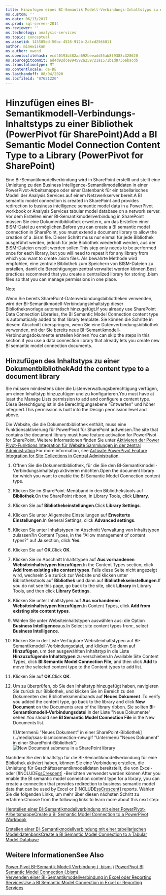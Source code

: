 ```yaml
---
title: Hinzufügen eines BI-Semantik Modell-Verbindungs-Inhaltstyps zu einer Bibliothek (PowerPivot für SharePoint) | Microsoft-Dokumentation
ms.custom: ''
ms.date: 06/13/2017
ms.prod: sql-server-2014
ms.reviewer: ''
ms.technology: analysis-services
ms.topic: conceptual
ms.assetid: 145505ed-50bc-4528-912b-2a5cd2566011
author: minewiskan
ms.author: owend
ms.openlocfilehash: ecd40193b382aa692beeadd55ab8f9388c328620
ms.sourcegitcommit: ad4d92dce894592a259721a1571b1d8736abacdb
ms.translationtype: MT
ms.contentlocale: de-DE
ms.lasthandoff: 08/04/2020
ms.locfileid: "87621220"
---
```

# <a name="add-a-bi-semantic-model-connection-content-type-to-a-library-powerpivot-for-sharepoint"></a><span data-ttu-id="e7492-102">Hinzufügen eines BI-Semantikmodell-Verbindungs-Inhaltstyps zu einer Bibliothek (PowerPivot für SharePoint)</span><span class="sxs-lookup"><span data-stu-id="e7492-102">Add a BI Semantic Model Connection Content Type to a Library (PowerPivot for SharePoint)</span></span>
  <span data-ttu-id="e7492-103">Eine BI-Semantikmodellverbindung wird in SharePoint erstellt und stellt eine Umleitung zu den Business Intelligence-Semantikmodelldaten in einer PowerPivot-Arbeitsmappe oder einer Datenbank für ein tabellarisches Modell der Analysis Services auf einem Netzwerkserver bereit.</span><span class="sxs-lookup"><span data-stu-id="e7492-103">A BI semantic model connection is created in SharePoint and provides redirection to business intelligence semantic model data in a PowerPivot workbook or Analysis Services tabular model database on a network server.</span></span> <span data-ttu-id="e7492-104">Vor dem Erstellen einer BI-Semantikmodellverbindung in SharePoint müssen Sie eine Dokumentbibliothek erweitern, um das Erstellen einer BISM-Datei zu ermöglichen.</span><span class="sxs-lookup"><span data-stu-id="e7492-104">Before you can create a BI semantic model connection in SharePoint, you must extend a document library to allow the creation of a .bism file.</span></span> <span data-ttu-id="e7492-105">Dieser Schritt muss nur einmal für jede Bibliothek ausgeführt werden, jedoch für jede Bibliothek wiederholt werden, aus der BISM-Dateien erstellt werden sollen.</span><span class="sxs-lookup"><span data-stu-id="e7492-105">This step only needs to be performed once for each library, but you will need to repeat it for any library from which you want to create .bism files.</span></span> <span data-ttu-id="e7492-106">Als bewährte Methode wird empfohlen, eine zentrale Bibliothek zum Speichern von BISM-Dateien zu erstellen, damit die Berechtigungen zentral verwaltet werden können.</span><span class="sxs-lookup"><span data-stu-id="e7492-106">Best practices recommend that you create a centralized library for storing .bism files so that you can manage permissions in one place.</span></span>  
  
> [!NOTE]  
>  <span data-ttu-id="e7492-107">Wenn Sie bereits SharePoint-Datenverbindungsbibliotheken verwenden, wird der BI-Semantikmodell-Verbindungsinhaltstyp dieser Bibliotheksvorlage automatisch hinzugefügt.</span><span class="sxs-lookup"><span data-stu-id="e7492-107">If you already use SharePoint Data Connection Libraries, the BI Semantic Model Connection content type is automatically added to that library template.</span></span> <span data-ttu-id="e7492-108">Sie können die Schritte in diesem Abschnitt überspringen, wenn Sie eine Datenverbindungsbibliothek verwenden, mit der Sie bereits neue BI-Semantikmodell-Verbindungsdokumente erstellen können.</span><span class="sxs-lookup"><span data-stu-id="e7492-108">You can skip the steps in this section if you use a data connection library that already lets you create new BI semantic model connection documents.</span></span>  
  
##  <a name="add-the-content-type-to-a-document-library"></a><a name="bkmk_addtype"></a> <span data-ttu-id="e7492-109">Hinzufügen des Inhaltstyps zu einer Dokumentbibliothek</span><span class="sxs-lookup"><span data-stu-id="e7492-109">Add the content type to a document library</span></span>  
 <span data-ttu-id="e7492-110">Sie müssen mindestens über die Listenverwaltungsberechtigung verfügen, um einen Inhaltstyp hinzuzufügen und zu konfigurieren.</span><span class="sxs-lookup"><span data-stu-id="e7492-110">You must have at least the Manage Lists permission to add and configure a content type.</span></span> <span data-ttu-id="e7492-111">Diese Berechtigung ist in die Berechtigungsebene "Entwerfen" und höher integriert.</span><span class="sxs-lookup"><span data-stu-id="e7492-111">This permission is built into the Design permission level and above.</span></span>  
  
 <span data-ttu-id="e7492-112">Die Website, die die Dokumentbibliothek enthält, muss eine Funktionsaktivierung für PowerPivot für SharePoint aufweisen.</span><span class="sxs-lookup"><span data-stu-id="e7492-112">The site that contains the document library must have feature activation for PowerPivot for SharePoint.</span></span> <span data-ttu-id="e7492-113">Weitere Informationen finden Sie unter [Aktivieren der Power Pivot-Funktions Integration für Website Sammlungen in der zentral Administration](activate-power-pivot-integration-for-site-collections-in-ca.md).</span><span class="sxs-lookup"><span data-stu-id="e7492-113">For more information, see [Activate PowerPivot Feature Integration for Site Collections in Central Administration](activate-power-pivot-integration-for-site-collections-in-ca.md).</span></span>  
  
1.  <span data-ttu-id="e7492-114">Öffnen Sie die Dokumentbibliothek, für die Sie den BI-Semantikmodell-Verbindungsinhaltstyp aktivieren möchten.</span><span class="sxs-lookup"><span data-stu-id="e7492-114">Open the document library for which you want to enable the BI Semantic Model Connection content type.</span></span>  
  
2.  <span data-ttu-id="e7492-115">Klicken Sie im SharePoint-Menüband in den Bibliothekstools auf **Bibliothek**.</span><span class="sxs-lookup"><span data-stu-id="e7492-115">On the SharePoint ribbon, in Library Tools, click **Library**.</span></span>  
  
3.  <span data-ttu-id="e7492-116">Klicken Sie auf **Bibliothekeinstellungen**.</span><span class="sxs-lookup"><span data-stu-id="e7492-116">Click **Library Settings**.</span></span>  
  
4.  <span data-ttu-id="e7492-117">Klicken Sie unter Allgemeine Einstellungen auf **Erweiterte Einstellungen**.</span><span class="sxs-lookup"><span data-stu-id="e7492-117">In General Settings, click **Advanced settings**.</span></span>  
  
5.  <span data-ttu-id="e7492-118">Klicken Sie unter Inhaltstypen im Abschnitt Verwaltung von Inhaltstypen zulassen?</span><span class="sxs-lookup"><span data-stu-id="e7492-118">In Content Types, in the "Allow management of content types?"</span></span> <span data-ttu-id="e7492-119">auf **Ja**.</span><span class="sxs-lookup"><span data-stu-id="e7492-119">section, click **Yes**.</span></span>  
  
6.  <span data-ttu-id="e7492-120">Klicken Sie auf **OK**.</span><span class="sxs-lookup"><span data-stu-id="e7492-120">Click **OK**.</span></span>  
  
7.  <span data-ttu-id="e7492-121">Klicken Sie im Abschnitt Inhaltstypen auf **Aus vorhandenen Websiteinhaltstypen hinzufügen**.</span><span class="sxs-lookup"><span data-stu-id="e7492-121">In the Content Types section, click **Add from existing site content types**.</span></span> <span data-ttu-id="e7492-122">Falls diese Seite nicht angezeigt wird, wechseln Sie zurück zur Website und klicken unter Bibliothekstools auf **Bibliothek** und dann auf **Bibliothekseinstellungen**.</span><span class="sxs-lookup"><span data-stu-id="e7492-122">If you do not see this page, go back to the site, click **Library** in Library Tools, and then click **Library Settings**.</span></span>  
  
8.  <span data-ttu-id="e7492-123">Klicken Sie unter Inhaltstypen auf **Aus vorhandenen Websiteinhaltstypen hinzufügen**.</span><span class="sxs-lookup"><span data-stu-id="e7492-123">In Content Types, click **Add from existing site content types**.</span></span>  
  
9. <span data-ttu-id="e7492-124">Wählen Sie unter Websiteinhaltstypen auswählen aus: die Option **Business Intelligence**aus.</span><span class="sxs-lookup"><span data-stu-id="e7492-124">In Select site content types from:, select **Business Intelligence**.</span></span>  
  
10. <span data-ttu-id="e7492-125">Klicken Sie in der Liste Verfügbare Websiteinhaltstypen auf BI-Semantikmodell-Verbindungsdatei, und klicken Sie dann auf **Hinzufügen**, um den ausgewählten Inhaltstyp in die Liste **Hinzuzufügende Inhaltstypen** zu verschieben.</span><span class="sxs-lookup"><span data-stu-id="e7492-125">In Available Site Content Types, click **BI Semantic Model Connection File**, and then click **Add** to move the selected content type to the Content types to add list.</span></span>  
  
11. <span data-ttu-id="e7492-126">Klicken Sie auf **OK**.</span><span class="sxs-lookup"><span data-stu-id="e7492-126">Click **OK**.</span></span>  
  
12. <span data-ttu-id="e7492-127">Um zu überprüfen, ob Sie den Inhaltstyp hinzugefügt haben, navigieren Sie zurück zur Bibliothek, und klicken Sie im Bereich zu den Dokumenten des Bibliotheksmenübands auf **Neues Dokument** .</span><span class="sxs-lookup"><span data-stu-id="e7492-127">To verify you added the content type, go back to the library and click **New Document** on the Documents area of the library ribbon.</span></span> <span data-ttu-id="e7492-128">Sie sollten **BI-Semantikmodell-Verbindungsdatei** in der Liste "Neue Dokumente" sehen.</span><span class="sxs-lookup"><span data-stu-id="e7492-128">You should see **BI Semantic Model Connection File** in the New Documents list.</span></span>  
  
     <span data-ttu-id="e7492-129">![Untermenü "Neues Dokument" in einer SharePoint-Bibliothek](../media/ssas-bismconnection-new.gif "Untermenü "Neues Dokument" in einer SharePoint-Bibliothek")</span><span class="sxs-lookup"><span data-stu-id="e7492-129">![New Document submenu in a SharePoint library](../media/ssas-bismconnection-new.gif "New Document submenu in a SharePoint library")</span></span>  
  
 <span data-ttu-id="e7492-130">Nachdem Sie den Inhaltstyp für die BI-Semantikmodellverbindung für eine Bibliothek aktiviert haben, können Sie eine Verbindung erstellen, die Umleitung für Geschäftssemantikmodelldaten bereitstellt, die von Excel- oder [!INCLUDE[ssCrescent](../../includes/sscrescent-md.md)] -Berichten verwendet werden können.</span><span class="sxs-lookup"><span data-stu-id="e7492-130">After you enable the BI semantic model connection content type for a library, you can create a connection that provides redirection to business semantic model data that can be used by Excel or [!INCLUDE[ssCrescent](../../includes/sscrescent-md.md)] reports.</span></span> <span data-ttu-id="e7492-131">Wählen Sie die folgenden Links, um mehr über diesen nächsten Schritt zu erfahren:</span><span class="sxs-lookup"><span data-stu-id="e7492-131">Choose from the following links to learn more about this next step:</span></span>  
  
 [<span data-ttu-id="e7492-132">Herstellen einer BI-Semantikmodellverbindung mit einer PowerPivot-Arbeitsmappe</span><span class="sxs-lookup"><span data-stu-id="e7492-132">Create a BI Semantic Model Connection to a PowerPivot Workbook</span></span>](create-a-bi-semantic-model-connection-to-a-power-pivot-workbook.md)  
  
 [<span data-ttu-id="e7492-133">Erstellen einer BI-Semantikmodellverbindung mit einer tabellarischen Modelldatenbank</span><span class="sxs-lookup"><span data-stu-id="e7492-133">Create a BI Semantic Model Connection to a Tabular Model Database</span></span>](create-a-bi-semantic-model-connection-to-a-tabular-model-database.md)  
  
## <a name="see-also"></a><span data-ttu-id="e7492-134">Weitere Informationen</span><span class="sxs-lookup"><span data-stu-id="e7492-134">See Also</span></span>  
 <span data-ttu-id="e7492-135">[Power Pivot BI-Semantik Modell Verbindung &#40;. bism-&#41;](power-pivot-bi-semantic-model-connection-bism.md) </span><span class="sxs-lookup"><span data-stu-id="e7492-135">[PowerPivot BI Semantic Model Connection &#40;.bism&#41;](power-pivot-bi-semantic-model-connection-bism.md) </span></span>  
 [<span data-ttu-id="e7492-136">Verwenden einer BI-Semantikmodellverbindung in Excel oder Reporting Services</span><span class="sxs-lookup"><span data-stu-id="e7492-136">Use a BI Semantic Model Connection in Excel or Reporting Services</span></span>](use-a-bi-semantic-model-connection-in-excel-or-reporting-services.md)  
  
  
